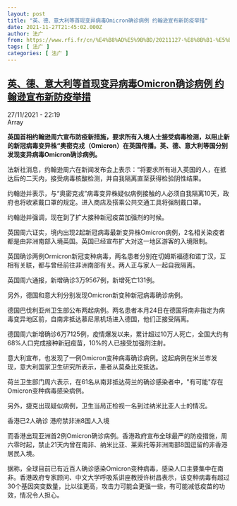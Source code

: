 ```yaml
---
layout: post
title: "英、德、意大利等首现变异病毒Omicron确诊病例 约翰逊宣布新防疫举措"
date: 2021-11-27T21:45:02.000Z
author: 法广
from: https://www.rfi.fr/cn/%E4%B8%AD%E5%9B%BD/20211127-%E8%8B%B1-%E5%BE%B7-%E6%84%8F%E5%A4%A7%E5%88%A9%E7%AD%89%E9%A6%96%E7%8E%B0%E5%8F%98%E5%BC%82%E7%97%85%E6%AF%92omicron%E7%A1%AE%E8%AF%8A%E7%97%85%E4%BE%8B-%E7%BA%A6%E7%BF%B0%E9%80%8A%E5%AE%A3%E5%B8%83%E6%96%B0%E9%98%B2%E7%96%AB%E4%B8%BE%E6%8E%AA
tags: [ 法广 ]
categories: [ 法广 ]
---
```

<!--1638049502000-->
[英、德、意大利等首现变异病毒Omicron确诊病例 约翰逊宣布新防疫举措](https://www.rfi.fr/cn/%E4%B8%AD%E5%9B%BD/20211127-%E8%8B%B1-%E5%BE%B7-%E6%84%8F%E5%A4%A7%E5%88%A9%E7%AD%89%E9%A6%96%E7%8E%B0%E5%8F%98%E5%BC%82%E7%97%85%E6%AF%92omicron%E7%A1%AE%E8%AF%8A%E7%97%85%E4%BE%8B-%E7%BA%A6%E7%BF%B0%E9%80%8A%E5%AE%A3%E5%B8%83%E6%96%B0%E9%98%B2%E7%96%AB%E4%B8%BE%E6%8E%AA)
------

<div>
<div>27/11/2021 - 22:19</div>Array<p><strong>                    英国首相约翰逊周六宣布防疫新措施，要求所有入境人士接受病毒检测，以阻止新的新冠病毒变异株“奥密克戎（Omicron）在英国传播。英、德、意大利等国分别发现变异病毒Omicron确诊病例。                </strong></p><div >                    <p>法新社消息，约翰逊周六在新闻发布会上表示：“将要求所有进入英国的人，在抵达后的二天内，接受病毒核酸检测，并自我隔离直至获得检验阴性结果。</p><p>约翰逊并表示，与“奥密克戎”病毒变异株疑似病例接触的人必须自我隔离10天，政府也将收紧戴口罩的规定。进入商店及搭乘公共交通工具将强制戴口罩。</p><p>约翰逊并强调，现在到了扩大接种新冠疫苗加强剂的时候。</p><p>英国周六证实，境内出现2起新冠病毒最新变异株Omicron病例，2名相关染疫者都是由非洲南部入境英国。英国已经宣布扩大对这一地区游客的入境限制。</p><p>英国确诊两例Ormicron新冠变种病毒，两名患者分别在切姆斯福德和诺丁汉，互相有关联，都与曾经前往非洲南部有关。两人正与家人一起自我隔离。</p><p>英国周六通报，新增确诊3万9567例，新增死亡131例。</p><p>另外，德国和意大利分别发现Omicron新变种新冠病毒确诊病例。</p><p>德国巴伐利亚州卫生部公布两起病例。两名患者本月24日在德国将南非指定为病毒变异地区前，自南非抵达慕尼黑机场进入德国，他们正接受隔离。</p><p>德国周六新增确诊6万7125例，疫情爆发以来，累计超过10万人死亡，全国大约有68%人口完成接种新冠疫苗，10%的人已接受加强剂注射。</p><p>意大利宣布，也发现了一例Omicron变种病毒确诊病例。这起病例在米兰市发现，意大利国家卫生研究所表示，患者从莫桑比克抵达。</p><p>荷兰卫生部门周六表示，在61名从南非抵达荷兰的确诊感染者中，"有可能"存在Omicron变种病毒感染病例。</p><p>另外，捷克出现疑似病例，卫生当局正检视一名到过纳米比亚人士的情况。</p><p>香港已2人确诊 港府禁非洲8国人入境</p><p>而香港出现亚洲首2例Omicron确诊病例。香港政府宣布全球最严的防疫措施，周六零时起，禁止21天内曾在南非、纳米比亚、莱索托等非洲南部8国逗留的非香港居民入境。</p><p>据称，全球目前已有近百人确诊感染Omicron变种病毒，感染人口主要集中在南非。香港政府专家顾问、中文大学呼吸系讲座教授许树昌表示，该变种病毒有超过30个基因突变数量，比以往更高，攻击力可能会更强一些，有可能减低疫苗的功效，情况令人担心。</p>                                            <div data-selfpromo-newsletter>    </div>    <div data-selfpromo-app>    </div>                </div>
</div>
